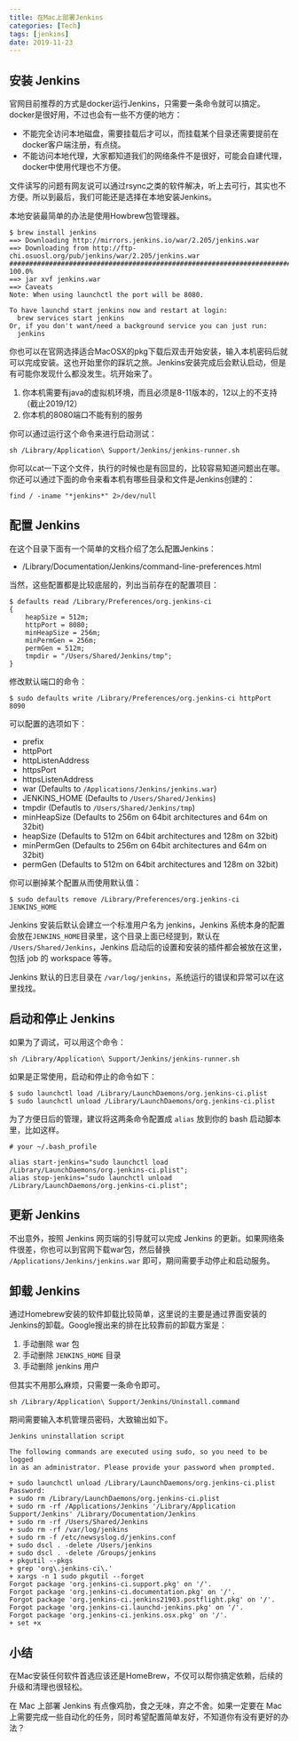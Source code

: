 ```yaml
---
title: 在Mac上部署Jenkins
categories: [Tech]
tags: [jenkins]
date: 2019-11-23
---
```


## 安装 Jenkins

官网目前推荐的方式是docker运行Jenkins，只需要一条命令就可以搞定。docker是很好用，不过也会有一些不方便的地方：

- 不能完全访问本地磁盘，需要挂载后才可以，而挂载某个目录还需要提前在docker客户端注册，有点绕。
- 不能访问本地代理，大家都知道我们的网络条件不是很好，可能会自建代理，docker中使用代理也不方便。

文件读写的问题有网友说可以通过rsync之类的软件解决，听上去可行，其实也不方便。所以到最后，我们可能还是选择在本地安装Jenkins。

本地安装最简单的办法是使用Howbrew包管理器。

```
$ brew install jenkins
==> Downloading http://mirrors.jenkins.io/war/2.205/jenkins.war
==> Downloading from http://ftp-chi.osuosl.org/pub/jenkins/war/2.205/jenkins.war
######################################################################## 100.0%
==> jar xvf jenkins.war
==> Caveats
Note: When using launchctl the port will be 8080.

To have launchd start jenkins now and restart at login:
  brew services start jenkins
Or, if you don't want/need a background service you can just run:
  jenkins
```

你也可以在官网选择适合MacOSX的pkg下载后双击开始安装，输入本机密码后就可以完成安装。这也开始里你的踩坑之旅。Jenkins安装完成后会默认启动，但是有可能你发现什么都没发生。坑开始来了。

1. 你本机需要有java的虚拟机环境，而且必须是8-11版本的，12以上的不支持（截止2019/12）
2. 你本机的8080端口不能有别的服务

你可以通过运行这个命令来进行启动测试：

```
sh /Library/Application\ Support/Jenkins/jenkins-runner.sh
```

你可以cat一下这个文件，执行的时候也是有回显的，比较容易知道问题出在哪。你还可以通过下面的命令来看本机有哪些目录和文件是Jenkins创建的：

```
find / -iname "*jenkins*" 2>/dev/null
```

## 配置 Jenkins

在这个目录下面有一个简单的文档介绍了怎么配置Jenkins：

- /Library/Documentation/Jenkins/command-line-preferences.html

当然，这些配置都是比较底层的，列出当前存在的配置项目：

```
$ defaults read /Library/Preferences/org.jenkins-ci
{
    heapSize = 512m;
    httpPort = 8080;
    minHeapSize = 256m;
    minPermGen = 256m;
    permGen = 512m;
    tmpdir = "/Users/Shared/Jenkins/tmp";
}
```

修改默认端口的命令：

```
$ sudo defaults write /Library/Preferences/org.jenkins-ci httpPort 8090
```

可以配置的选项如下：

- prefix
- httpPort
- httpListenAddress
- httpsPort
- httpsListenAddress
- war (Defaults to `/Applications/Jenkins/jenkins.war`)
- JENKINS_HOME (Defaults to `/Users/Shared/Jenkins`)
- tmpdir (Defautls to `/Users/Shared/Jenkins/tmp`) 
- minHeapSize (Defaults to 256m on 64bit architectures and 64m on 32bit)
- heapSize (Defaults to 512m on 64bit architectures and 128m on 32bit)
- minPermGen (Defaults to 256m on 64bit architectures and 64m on 32bit)
- permGen (Defaults to 512m on 64bit architectures and 128m on 32bit)

你可以删掉某个配置从而使用默认值：

```
$ sudo defaults remove /Library/Preferences/org.jenkins-ci JENKINS_HOME
```

Jenkins 安装后默认会建立一个标准用户名为 jenkins，Jenkins 系统本身的配置会放在`JENKINS_HOME`目录里，这个目录上面已经提到，默认在 `/Users/Shared/Jenkins`，Jenkins 启动后的设置和安装的插件都会被放在这里，包括 job 的 workspace 等等。

Jenkins 默认的日志目录在 `/var/log/jenkins`，系统运行的错误和异常可以在这里找找。

## 启动和停止 Jenkins

如果为了调试，可以用这个命令：

```
sh /Library/Application\ Support/Jenkins/jenkins-runner.sh
```

如果是正常使用，启动和停止的命令如下：

```
$ sudo launchctl load /Library/LaunchDaemons/org.jenkins-ci.plist
$ sudo launchctl unload /Library/LaunchDaemons/org.jenkins-ci.plist
```

为了方便日后的管理，建议将这两条命令配置成 `alias` 放到你的 bash 启动脚本里，比如这样。

```
# your ~/.bash_profile

alias start-jenkins="sudo launchctl load /Library/LaunchDaemons/org.jenkins-ci.plist";
alias stop-jenkins="sudo launchctl unload /Library/LaunchDaemons/org.jenkins-ci.plist";
```

## 更新 Jenkins

不出意外，按照 Jenkins 网页端的引导就可以完成 Jenkins 的更新。如果网络条件很差，你也可以到官网下载war包，然后替换 `/Applications/Jenkins/jenkins.war` 即可，期间需要手动停止和启动服务。

## 卸载 Jenkins

通过Homebrew安装的软件卸载比较简单，这里说的主要是通过界面安装的Jenkins的卸载。Google搜出来的排在比较靠前的卸载方案是：

1. 手动删除 war 包
2. 手动删除 `JENKINS_HOME` 目录
3. 手动删除 jenkins 用户

但其实不用那么麻烦，只需要一条命令即可。

```
sh /Library/Application\ Support/Jenkins/Uninstall.command
```

期间需要输入本机管理员密码，大致输出如下。

```
Jenkins uninstallation script

The following commands are executed using sudo, so you need to be logged
in as an administrator. Please provide your password when prompted.

+ sudo launchctl unload /Library/LaunchDaemons/org.jenkins-ci.plist
Password:
+ sudo rm /Library/LaunchDaemons/org.jenkins-ci.plist
+ sudo rm -rf /Applications/Jenkins '/Library/Application Support/Jenkins' /Library/Documentation/Jenkins
+ sudo rm -rf /Users/Shared/Jenkins
+ sudo rm -rf /var/log/jenkins
+ sudo rm -f /etc/newsyslog.d/jenkins.conf
+ sudo dscl . -delete /Users/jenkins
+ sudo dscl . -delete /Groups/jenkins
+ pkgutil --pkgs
+ grep 'org\.jenkins-ci\.'
+ xargs -n 1 sudo pkgutil --forget
Forgot package 'org.jenkins-ci.support.pkg' on '/'.
Forgot package 'org.jenkins-ci.documentation.pkg' on '/'.
Forgot package 'org.jenkins-ci.jenkins21903.postflight.pkg' on '/'.
Forgot package 'org.jenkins-ci.launchd-jenkins.pkg' on '/'.
Forgot package 'org.jenkins-ci.jenkins.osx.pkg' on '/'.
+ set +x
```

## 小结

在Mac安装任何软件首选应该还是HomeBrew，不仅可以帮你搞定依赖，后续的升级和清理也很轻松。

在 Mac 上部署 Jenkins 有点像鸡肋，食之无味，弃之不舍。如果一定要在 Mac 上需要完成一些自动化的任务，同时希望配置简单友好，不知道你有没有更好的办法？
